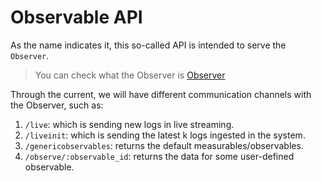 # Observable API

As the name indicates it, this so-called API is intended to serve the `Observer`. 

> You can check what the Observer is [Observer](https://github.com/hyperbolicresearch/hlog/blob/dev/web/observer/README.md)

Through the current, we will have different communication channels with the Observer, such as:
1. `/live`: which is sending new logs in live streaming.
2. `/liveinit`: which is sending the latest k logs ingested in the system.
3. `/genericobservables`: returns the default measurables/observables.
4. `/observe/:observable_id`: returns the data for some user-defined observable. 
